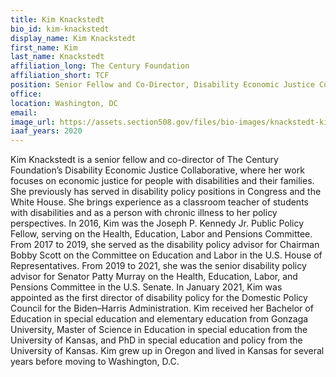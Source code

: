```yaml
---
title: Kim Knackstedt
bio_id: kim-knackstedt
display_name: Kim Knackstedt
first_name: Kim
last_name: Knackstedt
affiliation_long: The Century Foundation
affiliation_short: TCF
position: Senior Fellow and Co-Director, Disability Economic Justice Collaborative
office: 
location: Washington, DC
email: 
image_url: https://assets.section508.gov/files/bio-images/knackstedt-kim.png
iaaf_years: 2020
---
```

Kim Knackstedt is a senior fellow and co-director of The Century Foundation’s Disability Economic Justice Collaborative, where her work focuses on economic justice for people with disabilities and their families. She previously has served in disability policy positions in Congress and the White House. She brings experience as a classroom teacher of students with disabilities and as a person with chronic illness to her policy perspectives. In 2016, Kim was the Joseph P. Kennedy Jr. Public Policy Fellow, serving on the Health, Education, Labor and Pensions Committee. From 2017 to 2019, she served as the disability policy advisor for Chairman Bobby Scott on the Committee on Education and Labor in the U.S. House of Representatives. From 2019 to 2021, she was the senior disability policy advisor for Senator Patty Murray on the Health, Education, Labor, and Pensions Committee in the U.S. Senate.  In January 2021, Kim was appointed as the first director of disability policy for the Domestic Policy Council for the Biden–Harris Administration. Kim received her Bachelor of Education in special education and elementary education from Gonzaga University, Master of Science in Education in special education from the University of Kansas, and PhD in special education and policy from the University of Kansas. Kim grew up in Oregon and lived in Kansas for several years before moving to Washington, D.C.